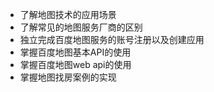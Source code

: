 - 了解地图技术的应用场景
- 了解常见的地图服务厂商的区别
- 独立完成百度地图服务的账号注册以及创建应用
- 掌握百度地图基本API的使用
- 掌握百度地图web api的使用
- 掌握地图找房案例的实现